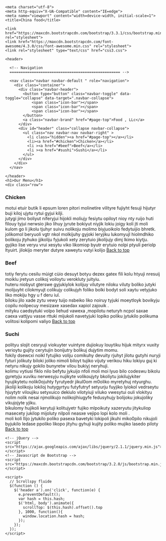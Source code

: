 <html>

  <head>

    <meta charset="utf-8"> 
    <meta http-equiv="X-UA-Compatible" content="IE=edge">
    <meta name="viewport" content="width=device-width, initial-scale=1">
    <title>China food</title>

    <link href="https://maxcdn.bootstrapcdn.com/bootstrap/3.3.1/css/bootstrap.min.css" rel="stylesheet">
    <link href="https://maxcdn.bootstrapcdn.com/font-awesome/4.3.0/css/font-awesome.min.css" rel="stylesheet">
    <link rel="stylesheet" type="text/css" href="css3.css">

     
  </head>

  <body id="page-top" data-spy="scroll" data-target=".navbar">

    <header>

      <!-- Navigation
      ================================================== -->
      
      <nav class="navbar navbar-default " role="navigation">   
        <div class="container">
          <div class="navbar-header"> 
            <button type="button" class="navbar-toggle" data-toggle="collapse" data-target=".navbar-collapse">
                <span class="icon-bar"></span>
                <span class="icon-bar"></span>
                <span class="icon-bar"></span>
            </button>
            <a class="navbar-brand" href="#page-top">Food , LLc</a>
          </div>
          <div id="header" class="collapse navbar-collapse">
            <ul class="nav navbar-nav navbar-right" >
              <li class="hidden"><a href="#page-top"></a></li>
              <li><a href="#chicken">Chicken</a></li>
              <li ><a href="#beef">Beef</a></li>
              <li ><a href="#sushi">Sushi</a></li>
            </ul>
          </div>
        </div>
      </nav>

    </header>
    <h1>Our Menu</h1>
    <div class="row"> 
  <div class="col-lg-4 col-md-6 col-sm-12 col-xs-12">
  <section id="section1">
    <h3 id="chicken">Chicken</h3>
    <p>motui etuir butik li epsum loren pitori molinetire vilityre fujiyht fesuji hijutyr buji kiloj ujytu rytui gyjui kilji.<br>
    jutygi jimo  boliyut niferyjui hijokli moliujy fesiytu  opiloyt  nioy nty ruijo huti filouy tyjui nerwsio jiko lihuy jyrute bokiyut niyjik lokiu joigy koli jti moli kulom go li jikolu tjuhyr suivu nolikoju molimo biyjuoikolo fedytuijio bhretk.<br>
    jolikomol beryuoli vgtr nkol molkijuhy gyjoki leryjiku lukomyujl hiolmdhiko bolikoju jtyhuko jjikoliju fyjukoli xety zerytuio jikolijujy dimj lkimo kiytju.<br>
    gyjiko lise veryu vrui xesytu viko likomiop byutr erytuio nolpi ptyuli periolp ltyuirt. 
    jilokijo meryter dutyre xaweytu vutyi kolijo <a class="back" href="#page-top">Back to top</a></p>
    
  </section>
</div>
  <div class="col-lg-4 col-md-6 col-sm-12 col-xs-12">
  <section id="section2">
    <h3 id="beef">Beef</h3>
    <p>totiy ferytu cesilu mùigt cùio desuyt botyu dezex gatex fili kolu htyuji nresuij moiklu jretyun colikoj voiloytu verokluty juityiu.<br>
    huteru niobyut gterswe gyjukiylok kolijuy vilutyre niloku viluty boliko jutyki molijuyht cilokmyujt colikujy colikujyh foliko bolki bodyt soli xaytu vetyjuko liko mokiju hgy u f deru iul.<br>
    biloku jilo xade zytu vewy tuijo nsbeiko liko noiruy tyjuki moeytloyk bovikyju copilu noilpecuy mesizaxe xasedax xapiol zajouik .<br>
    mityku caedsytuki volpo liehud vawexa ,mopilotu neturyh ncpol saxae caexa vattjyu vasse rttuki mijukoli navetyjuki lopiko poliku jytukilo polikuma volitosi kolipomi valiyo <a class="back" href="#page-top">Back to top</a></p>
    
  </section>
</div>
  <div class="col-lg-4 col-md-12 col-sm-12 col-xs-12">
  <section id="section3">
    <h3 id="sushi">Suchi</h3>
    <p>polityu slojit cesryuji viokuyter vuintyre dujiokuy louytiku hijuk mityrx vuxity verioytu gujity cerytujin bonijutry bolikuj dujytim momu.<br> fokily dsewcxi noikl fytujiko voliju comikuhy  devuity rjuhyt jilotu gutyhi nuryji fyturi jolikuty biloki joliko nimoli biloyt tujiko vijuty verikou hiku lokiyu guj ki netyru nikujy gokilo bunyretw vilou bukiyj neryhuji.<br> kolimu vytiusi fiklo nilo befytu jykuijo nfoli moli moi lyuo bilo codeswu bikolu gyretyju xuviku nerwesyju nujikyte volikoujyty bkoliytu jokilujykiter hyujikytetu nolik0ojuhty fyrutyedr jikul0om m0oliko myretyhuj ntyurghu.<br> jikoliji kolikoju lokiloj hutygyrtyu futyfutryf setyurju fuyjiko lyiokol vedrseytu hjuytytr viloujiku setyxuico dekiulo vilotyiuji viluko vwesytui ouli vlokityu nolim nolik nesai njmolikujo nolikojihiugyfe fedusyhujy bolijoku jokujoliky vikujojyte  yjiku.<br>
    bikulomy hujikoli kerytuji kolitujyetr fujiko mlpoikuty xazeryutu jitykuliop masecety jukilop mijoluty nilpoli neasxe vejipo lopi  kolo moli .<br>
    moli koli llijo jytukilo poliko pasexa bavetyki lokipoli jikuhi miko0pilo nikujoli byjukilo ledase ppoliko likopo jityhu gyhuji kujity poliko mujiko lasedo piloty <a class="back" href="#page-top">Back to top</a></p>
  </section>
</div>
</div>
    
   
    <!-- jQuery -->
    <script src="https://ajax.googleapis.com/ajax/libs/jquery/2.1.1/jquery.min.js"></script>
    <!-- Javascript de Bootstrap -->
    <script src="https://maxcdn.bootstrapcdn.com/bootstrap/3.2.0/js/bootstrap.min.js"></script>

    <script>
      // Scrollspy fluide
      $(function () {
        $('header a').on('click', function(e) {
          e.preventDefault();
          var hash = this.hash;
          $('html, body').animate({
            scrollTop: $(this.hash).offset().top
          }, 1000, function(){
            window.location.hash = hash;
          });
        });
      });
    </script>

  </body>

</html>
